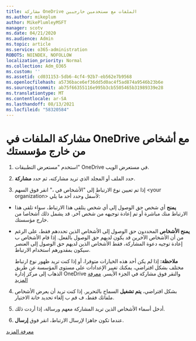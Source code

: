 ```yaml
---
title: مشاركة OneDrive الملفات مع مستخدمين خارجيين
ms.author: mikeplum
author: MikePlumleyMSFT
manager: scotv
ms.date: 04/21/2020
ms.audience: Admin
ms.topic: article
ms.service: o365-administration
ROBOTS: NOINDEX, NOFOLLOW
localization_priority: Normal
ms.collection: Adm_O365
ms.custom: ''
ms.assetid: cd031153-5db6-4cf4-92b7-eb562e7b9568
ms.openlocfilehash: a5736bace6ef36dd5d0ac4f5ad874a9546b23b6e
ms.sourcegitcommit: ab75f66355116e995b3cb5505465b31989339e28
ms.translationtype: MT
ms.contentlocale: ar-SA
ms.lasthandoff: 08/13/2021
ms.locfileid: "58320584"
---
```

# <a name="share-files-in-onedrive-with-people-outside-your-organization"></a>مشاركة الملفات في OneDrive مع أشخاص من خارج مؤسستك

1. استخدم "مستعرض التطبيقات" OneDrive في مستعرض الويب. 
    
2. حدد الملف أو المجلد الذي تريد مشاركته، ثم حدد **مشاركة**. 
    
3. إذا تم تعيين نوع الارتباط إلى "الأشخاص في ،" انقر فوق السهم \<your organization\> لأسفل وحدد أحد ما يلي: 
    
  - **يمنح** أي شخص حق الوصول إلى أي شخص يتلقى هذا الارتباط، سواء تلقى هذا الارتباط منك مباشرة أو تم إعادة توجيهه من شخص آخر. قد يشمل ذلك أشخاصا من خارج مؤسستك. 
    
  - **يمنح الأشخاص** المحددون حق الوصول إلى الأشخاص الذين تحددهم فقط، على الرغم من أن الأشخاص الآخرين قد يكون لديهم حق الوصول بالفعل. إذا قام الأشخاص ب إعادة توجيه دعوة المشاركة، فقط الأشخاص الذين لديهم حق الوصول إلى العنصر سيكون بمقدورهم استخدام الارتباط. 
    
    **ملاحظة:** إذا لم يكن أحد هذه الخيارات متوفرا، أو إذا كنت تريد ظهور نوع ارتباط مختلف بشكل افتراضي، يمكنك تغيير الإعدادات  على مستوى المؤسسة عن طريق الذهاب إلى مركز إدارة OneDrive والنقر فوق مشاركة في الجزء الأيسر. [معرفة المزيد](https://go.microsoft.com/fwlink/?linkid=871961)
  
4. بشكل افتراضي، **يتم تشغيل** السماح بالتحرير. إذا كنت تريد أن يعرض الأشخاص ملفاتك فقط، ف قم ب إلغاء تحديد خانة الاختيار. 
    
5. أدخل أسماء الأشخاص الذين تريد المشاركة معهم ورسالة، إذا أردت ذلك.
    
6. عندما تكون جاهزا لإرسال الارتباط، انقر فوق **إرسال**. 
    
[معرفة المزيد](https://go.microsoft.com/fwlink/?linkid=871861)
  

